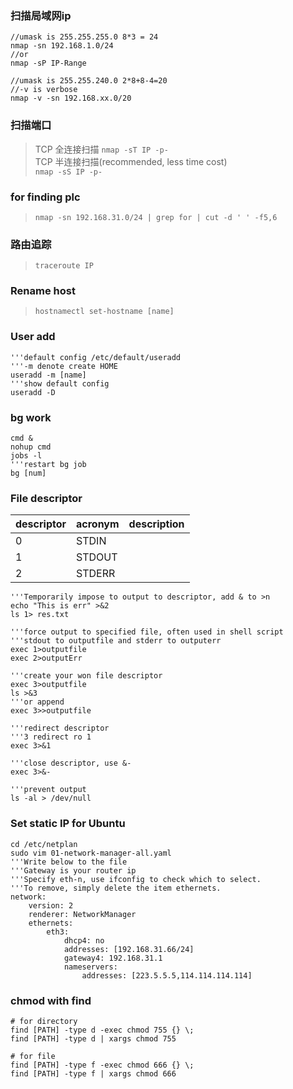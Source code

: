 ### 扫描局域网ip
```shell
//umask is 255.255.255.0 8*3 = 24
nmap -sn 192.168.1.0/24
//or
nmap -sP IP-Range

//umask is 255.255.240.0 2*8+8-4=20
//-v is verbose   
nmap -v -sn 192.168.xx.0/20
```

### 扫描端口
> TCP 全连接扫描
> `nmap -sT IP -p-`  
> TCP 半连接扫描(recommended, less time cost)  
> `nmap -sS IP -p-`  

### for finding plc
> `nmap -sn 192.168.31.0/24 | grep for | cut -d ' ' -f5,6`

### 路由追踪
> `traceroute IP`

### Rename host
> `hostnamectl set-hostname [name]`


### User add
```shell
'''default config /etc/default/useradd
'''-m denote create HOME
useradd -m [name]
'''show default config
useradd -D 
```

### bg work
```shell
cmd &
nohup cmd
jobs -l
'''restart bg job
bg [num]
```

### File descriptor  
|descriptor|acronym|description|
|:----|:-----|:------|
|0|STDIN||
|1|STDOUT||
|2|STDERR||
```shell
'''Temporarily impose to output to descriptor, add & to >n
echo "This is err" >&2
ls 1> res.txt

'''force output to specified file, often used in shell script
'''stdout to outputfile and stderr to outputerr
exec 1>outputfile
exec 2>outputErr

'''create your won file descriptor
exec 3>outputfile
ls >&3
'''or append
exec 3>>outputfile

'''redirect descriptor
'''3 redirect ro 1
exec 3>&1

'''close descriptor, use &-
exec 3>&-

'''prevent output
ls -al > /dev/null
```

### Set static IP for Ubuntu
```shell
cd /etc/netplan
sudo vim 01-network-manager-all.yaml
'''Write below to the file
'''Gateway is your router ip
'''Specify eth-n, use ifconfig to check which to select.
'''To remove, simply delete the item ethernets.
network:
    version: 2
    renderer: NetworkManager
    ethernets:
        eth3:
            dhcp4: no
            addresses: [192.168.31.66/24]
            gateway4: 192.168.31.1
            nameservers:
                addresses: [223.5.5.5,114.114.114.114]
```

### chmod with find
```shell
# for directory
find [PATH] -type d -exec chmod 755 {} \;
find [PATH] -type d | xargs chmod 755

# for file
find [PATH] -type f -exec chmod 666 {} \;
find [PATH] -type f | xargs chmod 666 
```
